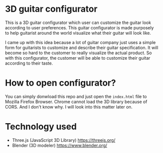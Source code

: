 # 3D guitar configurator

This is a 3D guitar configurator which user can customize the guitar look according to user preferences. This guitar configurator is made purposely to help guitarist around the world visualize what their guitar will look like.

I came up with this idea because a lot of guitar company just uses a simple form for guitarists to customize and describe their guitar specification. It will become so hard to the customer to really visualize the actual product. So with this configurator, the customer will be able to customize their guitar according to their taste.

# How to open configurator?

You can simply donwload this repo and just open the `index.html` file to Mozilla Firefox Browser. Chrome cannot load the 3D library because of CORS. And I don't know why. I will look into this matter later on.

# Technology used

 - Three.js (JavaScript 3D Library) https://threejs.org/
 - Blender (3D modeler) https://www.blender.org/
